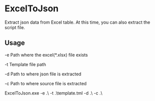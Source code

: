 # ExcelToJson
Extract json data from Excel table. At this time, you can also extract the script file.

## Usage
-e   Path where the excel(*.xlsx) file exists

-t   Template file path

-d   Path to where json file is extracted

-c   Path to where source file is extracted


ExcelToJson.exe -e .\ -t .\template.tml -d .\ -c .\
